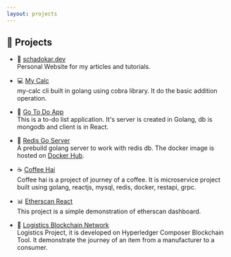 ```yaml
---
layout: projects
---
```


## :rocket: Projects

- :pencil: [schadokar.dev](https://github.com/schadokar/schadokar.dev)   
Personal Website for my articles and tutorials.  

- :computer: [My Calc](https://github.com/schadokar/my-calc)  
my-calc cli built in golang using cobra library. It do the basic addition operation.

- :memo: [Go To Do App](https://github.com/schadokar/go-to-do-app)  
This is a to-do list application. It's server is created in Golang, db is mongodb and client is in React.

- :whale: [Redis Go Server](https://github.com/schadokar/)  
A prebuild golang server to work with redis db. The docker image is hosted on [Docker Hub](https://hub.docker.com/r/schadokar/redis-go-server).

- :coffee: [Coffee Hai](https://github.com/schadokar/coffee-hai)  
Coffee hai is a project of journey of a coffee. It is microservice project built using golang, reactjs, mysql, redis, docker, restapi, grpc.

- :bar_chart: [Etherscan React](https://github.com/schadokar/etherscan-react)  
This project is a simple demonstration of etherscan dashboard.

- :truck: [Logistics Blockchain Network](https://github.com/schadokar/logistics-blockchain-network)  
Logistics Project, it is developed on Hyperledger Composer Blockchain Tool. It demonstrate the journey of an item from a manufacturer to a consumer.